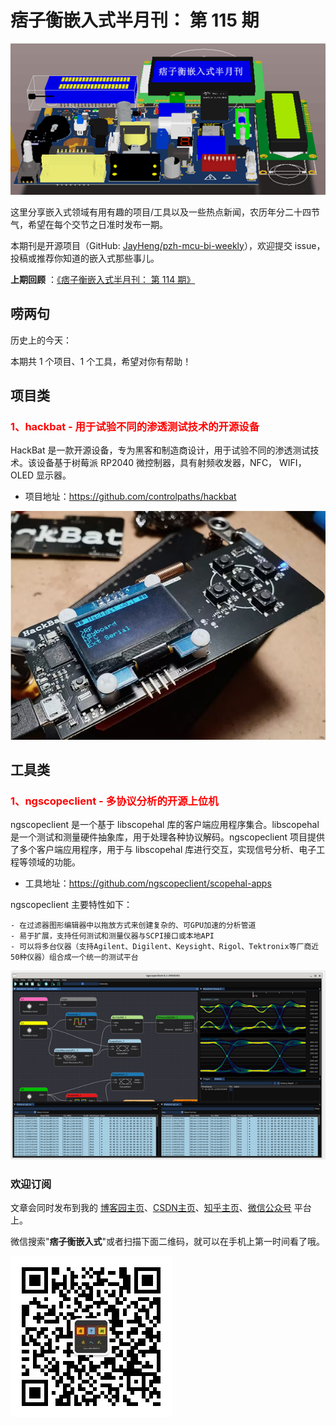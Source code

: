 # 痞子衡嵌入式半月刊： 第 115 期

![](https://raw.githubusercontent.com/JayHeng/pzh-mcu-bi-weekly/master/pics/pzh_mcu_bi_weekly.PNG)

这里分享嵌入式领域有用有趣的项目/工具以及一些热点新闻，农历年分二十四节气，希望在每个交节之日准时发布一期。

本期刊是开源项目（GitHub: [JayHeng/pzh-mcu-bi-weekly](https://github.com/JayHeng/pzh-mcu-bi-weekly)），欢迎提交 issue，投稿或推荐你知道的嵌入式那些事儿。

**上期回顾** ：[《痞子衡嵌入式半月刊： 第 114 期》](https://www.cnblogs.com/henjay724/p/18608851)

## 唠两句

历史上的今天：

本期共 1 个项目、1 个工具，希望对你有帮助！

## 项目类

### <font color="red">1、hackbat - 用于试验不同的渗透测试技术的开源设备</font>

HackBat 是一款开源设备，专为黑客和制造商设计，用于试验不同的渗透测试技术。该设备基于树莓派 RP2040 微控制器，具有射频收发器，NFC， WIFI， OLED 显示器。

 * 项目地址：https://github.com/controlpaths/hackbat

![](https://raw.githubusercontent.com/JayHeng/pzh-mcu-bi-weekly/master/pics/issue-115/hackbat.PNG)

## 工具类

### <font color="red">1、ngscopeclient - 多协议分析的开源上位机</font>

ngscopeclient 是一个基于 libscopehal 库的客户端应用程序集合。libscopehal 是一个测试和测量硬件抽象库，用于处理各种协议解码。ngscopeclient 项目提供了多个客户端应用程序，用于与 libscopehal 库进行交互，实现信号分析、电子工程等领域的功能。

 * 工具地址：https://github.com/ngscopeclient/scopehal-apps

ngscopeclient 主要特性如下：  

```text
- 在过滤器图形编辑器中以拖放方式来创建复杂的、可GPU加速的分析管道
- 易于扩展，支持任何测试和测量仪器与SCPI接口或本地API
- 可以将多台仪器（支持Agilent、Digilent、Keysight、Rigol、Tektronix等厂商近50种仪器）组合成一个统一的测试平台
```

![](https://raw.githubusercontent.com/JayHeng/pzh-mcu-bi-weekly/master/pics/issue-115/ngscopeclient.PNG)

### 欢迎订阅

文章会同时发布到我的 [博客园主页](https://www.cnblogs.com/henjay724/)、[CSDN主页](https://blog.csdn.net/henjay724)、[知乎主页](https://www.zhihu.com/people/henjay724)、[微信公众号](http://weixin.sogou.com/weixin?type=1&query=痞子衡嵌入式) 平台上。

微信搜索"__痞子衡嵌入式__"或者扫描下面二维码，就可以在手机上第一时间看了哦。

![](https://raw.githubusercontent.com/JayHeng/pzhmcu-picture/master/wechat/pzhMcu_qrcode_258x258.jpg)

